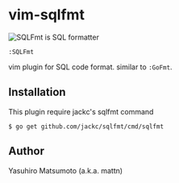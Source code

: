 # vim-sqlfmt

![SQLFmt is SQL formatter](https://raw.githubusercontent.com/mattn/vim-sqlfmt/master/screenshot.gif)

    :SQLFmt

vim plugin for SQL code format. similar to `:GoFmt`.

## Installation

This plugin require jackc's sqlfmt command

```
$ go get github.com/jackc/sqlfmt/cmd/sqlfmt
```

## Author

Yasuhiro Matsumoto (a.k.a. mattn)
